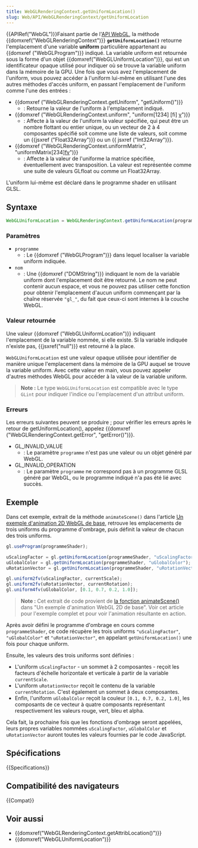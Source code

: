 ```yaml
---
title: WebGLRenderingContext.getUniformLocation()
slug: Web/API/WebGLRenderingContext/getUniformLocation
---
```


{{APIRef("WebGL")}}Faisant partie de l'[API WebGL](/fr/docs/Web/API/WebGL_API), la méthode {{domxref("WebGLRenderingContext")}} **`getUniformLocation()`** retourne l'emplacement d'une variable **uniform** particulière appartenant au {{domxref ("WebGLProgram")}} indiqué. La variable uniform est retournée sous la forme d'un objet {{domxref("WebGLUniformLocation")}}, qui est un identificateur opaque utilisé pour indiquer où se trouve la variable uniform dans la mémoire de la GPU. Une fois que vous avez l'emplacement de l'uniform, vous pouvez accéder à l'uniform lui-même en utilisant l'une des autres méthodes d'accès uniform, en passant l'emplacement de l'uniform comme l'une des entrées :

- {{domxref ("WebGLRenderingContext.getUniform", "getUniform()")}}
  - : Retourne la valeur de l'uniform à l'emplacement indiqué.
- {{domxref ("WebGLRenderingContext.uniform", "uniform[1234] [fi] [v]()")}}
  - : Affecte à la valeur de l'uniform la valeur spécifiée, qui peut être un nombre flottant ou entier unique, ou un vecteur de 2 à 4 composantes spécifié soit comme une liste de valeurs, soit comme un {{jsxref ("Float32Array")}} ou un {{ jsxref ("Int32Array")}}.
- {{domxref ("WebGLRenderingContext.uniformMatrix", "uniformMatrix[234][fv]()")}}
  - : Affecte à la valeur de l'uniforme la matrice spécifiée, éventuellement avec transposition. La valeur est représentée comme une suite de valeurs GLfloat ou comme un Float32Array.

L'uniform lui-même est déclaré dans le programme shader en utilisant GLSL.

## Syntaxe

```js
WebGLUniformLocation = WebGLRenderingContext.getUniformLocation(programme, nom);
```

### Paramètres

- `programme`
  - : Le {{domxref ("WebGLProgram")}} dans lequel localiser la variable uniform indiquée.
- `nom`
  - : Une {{domxref ("DOMString")}} indiquant le nom de la variable uniform dont l'emplacement doit être retourné. Le nom ne peut contenir aucun espace, et vous ne pouvez pas utiliser cette fonction pour obtenir l'emplacement d'aucun uniform commençant par la chaîne réservée `"gl_"`, du fait que ceux-ci sont internes à la couche WebGL.

### Valeur retournée

Une valeur {{domxref ("WebGLUniformLocation")}} indiquant l'emplacement de la variable nommée, si elle existe. Si la variable indiquée n'existe pas, {{jsxref("null")}} est retourné à la place.

`WebGLUniformLocation` est une valeur opaque utilisée pour identifier de manière unique l'emplacement dans la mémoire de la GPU auquel se trouve la variable uniform. Avec cette valeur en main, vous pouvez appeler d'autres méthodes WebGL pour accéder à la valeur de la variable uniform.

> **Note :** Le type `WebGLUniformLocation` est compatible avec le type `GLint` pour indiquer l'indice ou l'emplacement d'un attribut uniform.

### Erreurs

Les erreurs suivantes peuvent se produire ; pour vérifier les erreurs après le retour de getUniformLocation(), appelez {{domxref ("WebGLRenderingContext.getError", "getError()")}}.

- GL_INVALID_VALUE
  - : Le paramètre `programme` n'est pas une valeur ou un objet généré par WebGL.
- GL_INVALID_OPERATION
  - : Le paramètre `programme` ne correspond pas à un programme GLSL généré par WebGL, ou le programme indiqué n'a pas été lié avec succès.

## Exemple

Dans cet exemple, extrait de la méthode `animateScene()` dans l'article [Un exemple d'animation 2D WebGL de base](/fr/docs/Web/API/WebGL_API/Basic_2D_animation_example#drawing_and_animating_the_scene), retrouve les emplacements de trois uniforms du programme d'ombrage, puis définit la valeur de chacun des trois uniforms.

```js
gl.useProgram(programmeShader);

uScalingFactor = gl.getUniformLocation(programmeShader, "uScalingFactor");
uGlobalColor = gl.getUniformLocation(programmeShader, "uGlobalColor");
uRotationVector = gl.getUniformLocation(programmeShader, "uRotationVector");

gl.uniform2fv(uScalingFactor, currentScale);
gl.uniform2fv(uRotationVector, currentRotation);
gl.uniform4fv(uGlobalColor, [0.1, 0.7, 0.2, 1.0]);
```

> **Note :** Cet extrait de code provient de [la fonction animateScene()](/fr/docs/Web/API/WebGL_API/Basic_2D_animation_example#drawing_and_animating_the_scene) dans "Un exemple d'animation WebGL 2D de base". Voir cet article pour l'exemple complet et pour voir l'animation résultante en action.

Après avoir défini le programme d'ombrage en cours comme `programmeShader`, ce code récupère les trois uniforms `"uScalingFactor"`, `"uGlobalColor"` et `"uRotationVector"`, en appelant `getUniformLocation()` une fois pour chaque uniform.

Ensuite, les valeurs des trois uniforms sont définies :

- L'uniform `uScalingFactor` - un sommet à 2 composantes - reçoit les facteurs d'échelle horizontale et verticale à partir de la variable `currentScale`.
- L'uniform `uRotationVector` reçoit le contenu de la variable `currentRotation`. C'est également un sommet à deux composantes.
- Enfin, l'uniform `uGlobalColor` reçoit la couleur `[0.1, 0.7, 0.2, 1.0]`, les composants de ce vecteur à quatre composants représentant respectivement les valeurs rouge, vert, bleu et alpha.

Cela fait, la prochaine fois que les fonctions d'ombrage seront appelées, leurs propres variables nommées `uScalingFactor`, `uGlobalColor` et `uRotationVector` auront toutes les valeurs fournies par le code JavaScript.

## Spécifications

{{Specifications}}

## Compatibilité des navigateurs

{{Compat}}

## Voir aussi

- {{domxref("WebGLRenderingContext.getAttribLocation()")}}
- {{domxref("WebGLUniformLocation")}}
